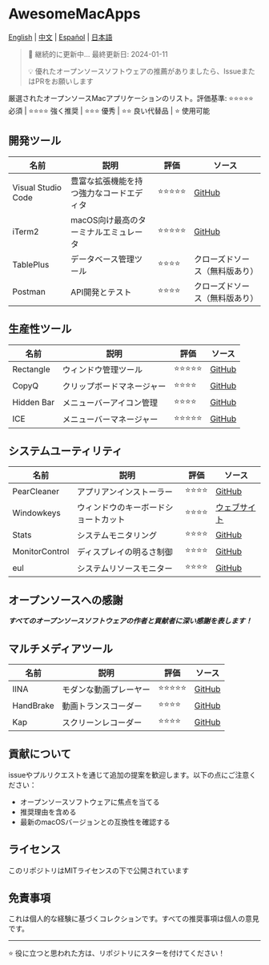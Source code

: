 # AwesomeMacApps
[English](README.md) | [中文](README_CN.md) | [Español](README_Es.md)  | [日本語](README_Jp.md)
> 📢 継続的に更新中... 最終更新日: 2024-01-11
>
> 💡 優れたオープンソースソフトウェアの推薦がありましたら、IssueまたはPRをお願いします

厳選されたオープンソースMacアプリケーションのリスト。評価基準: ⭐️⭐️⭐️⭐️⭐️ 必須 | ⭐️⭐️⭐️⭐️ 強く推奨 | ⭐️⭐️⭐️ 優秀 | ⭐️⭐️ 良い代替品 | ⭐️ 使用可能

## 開発ツール

| 名前 | 説明 | 評価 | ソース |
|------|-------------|--------|--------|
| Visual Studio Code | 豊富な拡張機能を持つ強力なコードエディタ | ⭐️⭐️⭐️⭐️⭐️ | [GitHub](https://github.com/microsoft/vscode) |
| iTerm2 | macOS向け最高のターミナルエミュレータ | ⭐️⭐️⭐️⭐️⭐️ | [GitHub](https://github.com/gnachman/iTerm2) |
| TablePlus | データベース管理ツール | ⭐️⭐️⭐️⭐️ | クローズドソース（無料版あり） |
| Postman | API開発とテスト | ⭐️⭐️⭐️⭐️ | クローズドソース（無料版あり） |

## 生産性ツール

| 名前 | 説明 | 評価 | ソース |
|------|-------------|--------|--------|
| Rectangle | ウィンドウ管理ツール | ⭐️⭐️⭐️⭐️⭐️ | [GitHub](https://github.com/rxhanson/Rectangle) |
| CopyQ | クリップボードマネージャー | ⭐️⭐️⭐️⭐️ | [GitHub](https://github.com/hluk/CopyQ) |
| Hidden Bar | メニューバーアイコン管理 | ⭐️⭐️⭐️⭐️ | [GitHub](https://github.com/dwarvesf/hidden) |
| ICE | メニューバーマネージャー | ⭐️⭐️⭐️⭐️⭐️ | [GitHub](https://github.com/jordanbaird/Ice) |

## システムユーティリティ

| 名前 | 説明 | 評価 | ソース |
|------|-------------|--------|------------|
| PearCleaner | アプリアンインストーラー | ⭐️⭐️⭐️⭐️ | [GitHub](https://github.com/alienator88/Pearcleaner) |
| Windowkeys | ウィンドウのキーボードショートカット | ⭐️⭐️⭐️⭐️ | [ウェブサイト](https://www.apptorium.com/windowkeys) |
| Stats | システムモニタリング | ⭐️⭐️⭐️⭐️ | [GitHub](https://github.com/exelban/stats) |
| MonitorControl | ディスプレイの明るさ制御 | ⭐️⭐️⭐️⭐️ | [GitHub](https://github.com/MonitorControl/MonitorControl) |
| eul | システムリソースモニター | ⭐️⭐️⭐️⭐️ | [GitHub](https://github.com/gao-sun/eul) |

## オープンソースへの感謝

**_すべてのオープンソースソフトウェアの作者と貢献者に深い感謝を表します！_**

## マルチメディアツール

| 名前 | 説明 | 評価 | ソース |
|------|-------------|--------|--------|
| IINA | モダンな動画プレーヤー | ⭐️⭐️⭐️⭐️⭐️ | [GitHub](https://github.com/iina/iina) |
| HandBrake | 動画トランスコーダー | ⭐️⭐️⭐️⭐️ | [GitHub](https://github.com/HandBrake/HandBrake) |
| Kap | スクリーンレコーダー | ⭐️⭐️⭐️⭐️ | [GitHub](https://github.com/wulkano/kap) |

## 貢献について

issueやプルリクエストを通じて追加の提案を歓迎します。以下の点にご注意ください：
- オープンソースソフトウェアに焦点を当てる
- 推奨理由を含める
- 最新のmacOSバージョンとの互換性を確認する

## ライセンス

このリポジトリはMITライセンスの下で公開されています

## 免責事項

これは個人的な経験に基づくコレクションです。すべての推奨事項は個人の意見です。

---

⭐️ 役に立つと思われた方は、リポジトリにスターを付けてください！